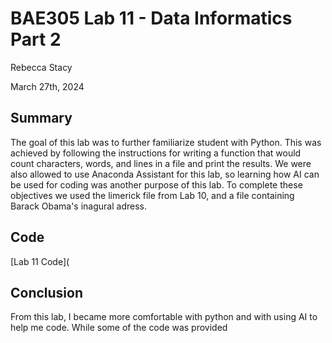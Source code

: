 # BAE305 Lab 11 - Data Informatics Part 2

Rebecca Stacy

March 27th, 2024

## Summary

The goal of this lab was to further familiarize student with Python. This was achieved by following the instructions for writing a function that would count characters, words, and lines in a file and print the results. We were also allowed to use Anaconda Assistant for this lab, so learning how AI can be used for coding was another purpose of this lab. To complete these objectives we used the limerick file from Lab 10, and a file containing Barack Obama's inagural adress. 

## Code

[Lab 11 Code](   

## Conclusion 

From this lab, I became more comfortable with python and with using AI to help me code. While some of the code was provided 
